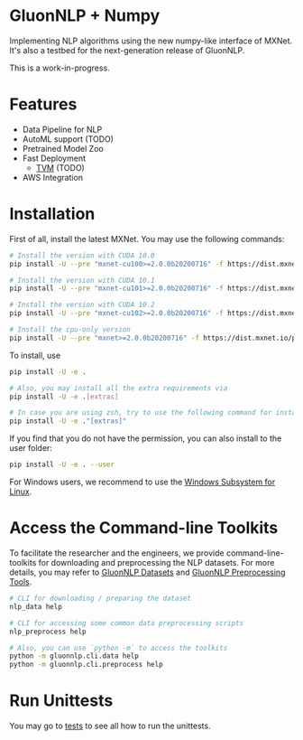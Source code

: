 # GluonNLP + Numpy

Implementing NLP algorithms using the new numpy-like interface of MXNet. It's also a testbed for the next-generation release of GluonNLP.

This is a work-in-progress.


# Features

- Data Pipeline for NLP
- AutoML support (TODO)
- Pretrained Model Zoo
- Fast Deployment
    - [TVM](https://tvm.apache.org/) (TODO)
- AWS Integration


# Installation
First of all, install the latest MXNet. You may use the following commands:

```bash
# Install the version with CUDA 10.0
pip install -U --pre "mxnet-cu100>=2.0.0b20200716" -f https://dist.mxnet.io/python

# Install the version with CUDA 10.1
pip install -U --pre "mxnet-cu101>=2.0.0b20200716" -f https://dist.mxnet.io/python

# Install the version with CUDA 10.2
pip install -U --pre "mxnet-cu102>=2.0.0b20200716" -f https://dist.mxnet.io/python

# Install the cpu-only version
pip install -U --pre "mxnet>=2.0.0b20200716" -f https://dist.mxnet.io/python
```


To install, use

```bash
pip install -U -e .

# Also, you may install all the extra requirements via
pip install -U -e .[extras]

# In case you are using zsh, try to use the following command for installing
pip install -U -e ."[extras]" 
```

If you find that you do not have the permission, you can also install to the user folder:

```bash
pip install -U -e . --user
```

For Windows users, we recommend to use the [Windows Subsystem for Linux](https://docs.microsoft.com/en-us/windows/wsl/about). 


# Access the Command-line Toolkits

To facilitate the researcher and the engineers, we provide command-line-toolkits for 
downloading and preprocessing the NLP datasets. For more details, you may refer to
 [GluonNLP Datasets](./scripts/datasets) and [GluonNLP Preprocessing Tools](./scripts/preprocess).

```bash
# CLI for downloading / preparing the dataset
nlp_data help

# CLI for accessing some common data preprocessing scripts
nlp_preprocess help

# Also, you can use `python -m` to access the toolkits
python -m gluonnlp.cli.data help
python -m gluonnlp.cli.preprocess help

```

# Run Unittests
You may go to [tests](tests) to see all how to run the unittests.
